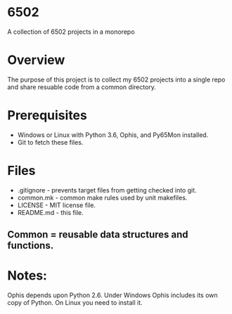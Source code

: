 # 6502
 A collection of 6502 projects in a monorepo

Overview
======
The purpose of this project is to collect my 6502 projects into a single repo and share resuable code from a common directory.

Prerequisites
======
* Windows or Linux with Python 3.6, Ophis, and Py65Mon installed.
* Git to fetch these files.

Files
======
* .gitignore - prevents target files from getting checked into git.
* common.mk - common make rules used by unit makefiles.
* LICENSE - MIT license file.
* README.md - this file.
## Common = reusable data structures and functions.

Notes:
======
Ophis depends upon Python 2.6. Under Windows Ophis includes its own copy of
Python. On Linux you need to install it.
